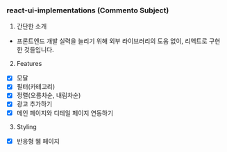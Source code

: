 ### react-ui-implementations (Commento Subject)

1. 간단한 소개

- 프론트엔드 개발 실력을 늘리기 위해 외부 라이브러리의 도움 없이, 리액트로 구현한  것들입니다. 

2. Features
- [X] 모달
- [X] 필터(카테고리)
- [X] 정렬(오름차순, 내림차순)
- [X] 광고 추가하기
- [X] 메인 페이지와 디테일 페이지 연동하기

3. Styling

- [X] 반응형 웹 페이지 